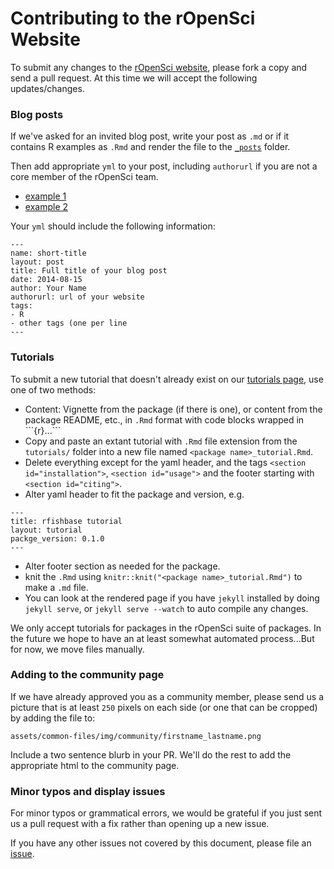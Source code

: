 # Contributing to the rOpenSci Website

To submit any changes to the [rOpenSci website](http://ropensci.org), please fork a copy and send a pull request. At this time we will accept the following updates/changes.

### Blog posts  
If we've asked for an invited blog post, write your post as `.md` or if it contains R examples as `.Rmd` and render the file to the [`_posts`](https://github.com/ropensci/roweb/tree/master/_posts) folder.

Then add appropriate `yml` to your post, including `authorurl` if you are not a core member of the rOpenSci team.
- [example 1](https://github.com/ropensci/roweb/blob/master/_posts/2014-06-09-reproducibility.md)
-  [example 2](https://github.com/ropensci/roweb/blob/master/_posts/2014-08-15-open-tree-of-life-hackathon.md)

Your `yml` should include the following information:

```
---
name: short-title
layout: post
title: Full title of your blog post
date: 2014-08-15
author: Your Name
authorurl: url of your website
tags:
- R
- other tags (one per line
---

```



### Tutorials
To submit a new tutorial that doesn't already exist on our [tutorials page](http://ropensci.org/tutorials), use one of two methods:

* Content: Vignette from the package (if there is one), or content from the package README, etc., in `.Rmd` format with code blocks wrapped in \`\`\`{r}...\`\`\`
* Copy and paste an extant tutorial with `.Rmd` file extension from the `tutorials/` folder into a new file named `<package name>_tutorial.Rmd`.
* Delete everything except for the yaml header, and the tags `<section id="installation">`, `<section id="usage">` and the footer starting with `<section id="citing">`.
* Alter yaml header to fit the package and version, e.g.

```
---
title: rfishbase tutorial
layout: tutorial
packge_version: 0.1.0
---
```

* Alter footer section as needed for the package.
* knit the `.Rmd` using `knitr::knit("<package name>_tutorial.Rmd")` to make a `.md` file.
* You can look at the rendered page if you have `jekyll` installed by doing `jekyll serve`, or `jekyll serve --watch` to auto compile any changes.

We only accept tutorials for packages in the rOpenSci suite of packages. In the future we hope to have an at least somewhat automated process...But for now, we move files manually.

### Adding to the community page
If we have already approved you as a community member, please send us a picture that is at least `250` pixels on each side (or one that can be cropped) by adding the file to:

```
assets/common-files/img/community/firstname_lastname.png
```

Include a two sentence blurb in your PR. We'll do the rest to add the appropriate html to the community page.


### Minor typos and display issues

For minor typos or grammatical errors, we would be grateful if you just sent us a pull request with a fix rather than opening up a new issue.



If you have any other issues not covered by this document, please file an [issue](https://github.com/ropensci/roweb/issues/new).

